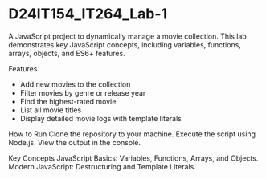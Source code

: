 # D24IT154_IT264_Lab-1
A JavaScript project to dynamically manage a movie collection. This lab demonstrates key JavaScript concepts, including variables, functions, arrays, objects, and ES6+ features.

Features
- Add new movies to the collection
- Filter movies by genre or release year
- Find the highest-rated movie
- List all movie titles
- Display detailed movie logs with template literals


How to Run
Clone the repository to your machine.
Execute the script using Node.js.
View the output in the console.

Key Concepts
JavaScript Basics: Variables, Functions, Arrays, and Objects.
Modern JavaScript: Destructuring and Template Literals.

